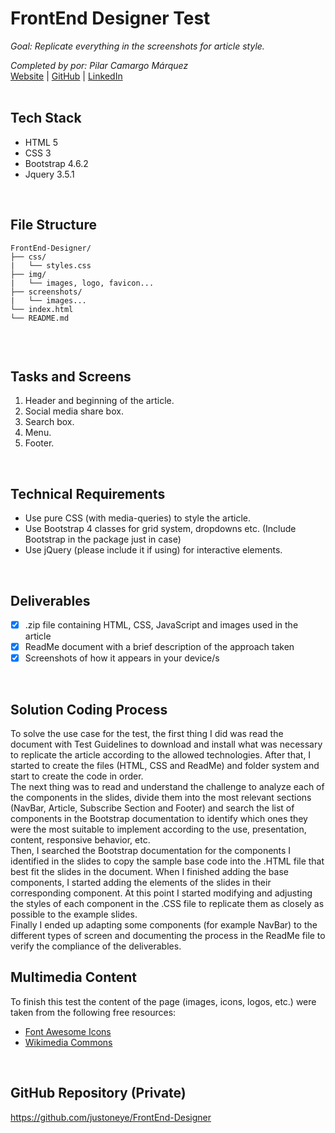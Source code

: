 # FrontEnd Designer Test

_Goal: Replicate everything in the screenshots for article style._

_Completed by por: Pilar Camargo Márquez_
<br />
[Website](https://about.me/justoneye) | [GitHub](https://github.com/justoneye) | [LinkedIn](https://www.linkedin.com/in/pilarcamargo)
<br /><br />

## Tech Stack

- HTML 5
- CSS 3
- Bootstrap 4.6.2
- Jquery 3.5.1
<br />


## File Structure

```
FrontEnd-Designer/
├── css/
|   └── styles.css
├── img/
|   └── images, logo, favicon...
├── screenshots/
|   └── images...
└── index.html
└── README.md
  
```
<br />


## Tasks and Screens

1. Header and beginning of the article.
2. Social media share box.
3. Search box.
4. Menu.
5. Footer.
<br />


## Technical Requirements

* Use pure CSS (with media-queries) to style the article.
* Use Bootstrap 4 classes for grid system, dropdowns etc. (Include Bootstrap in the package just in case)
* Use jQuery (please include it if using) for interactive elements.
<br />


## Deliverables

- [x] .zip file containing HTML, CSS, JavaScript and images used in the article
- [x] ReadMe document with a brief description of the approach taken
- [x] Screenshots of how it appears in your device/s
<br />


## Solution Coding Process

To solve the use case for the test, the first thing I did was read the document with Test Guidelines to download and install what was necessary to replicate the article according to the allowed technologies. After that, I started to create the files (HTML, CSS and ReadMe) and folder system and start to create the code in order.
<br />
The next thing was to read and understand the challenge to analyze each of the components in the slides, divide them into the most relevant sections (NavBar, Article, Subscribe Section and Footer) and search the list of components in the Bootstrap documentation to identify which ones they were the most suitable to implement according to the use, presentation, content, responsive behavior, etc.
<br />
Then, I searched the Bootstrap documentation for the components I identified in the slides to copy the sample base code into the .HTML file that best fit the slides in the document. When I finished adding the base components, I started adding the elements of the slides in their corresponding component. At this point I started modifying and adjusting the styles of each component in the .CSS file to replicate them as closely as possible to the example slides.
<br />
Finally I ended up adapting some components (for example NavBar) to the different types of screen and documenting the process in the ReadMe file to verify the compliance of the deliverables.
<br />


## Multimedia Content

To finish this test the content of the page (images, icons, logos, etc.) were taken from the following free resources:

- [Font Awesome Icons](https://fontawesome.com/icons)
- [Wikimedia Commons](https://commons.wikimedia.org/wiki/Category:Images)
<br />


## GitHub Repository (Private)

https://github.com/justoneye/FrontEnd-Designer
